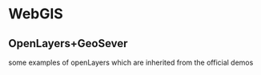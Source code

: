 # WebGIS 
## OpenLayers+GeoSever

some examples of openLayers which are inherited from the official demos